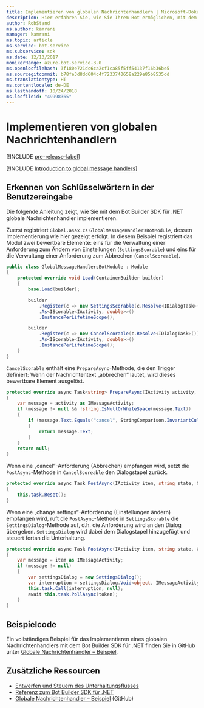 ```yaml
---
title: Implementieren von globalen Nachrichtenhandlern | Microsoft-Dokumentation
description: Hier erfahren Sie, wie Sie Ihrem Bot ermöglichen, mit dem Bot Builder SDK für .NET auf Benutzereingaben mit bestimmten Schlüsselwörtern zu achten und diese zu verarbeiten.
author: RobStand
ms.author: kamrani
manager: kamrani
ms.topic: article
ms.service: bot-service
ms.subservice: sdk
ms.date: 12/13/2017
monikerRange: azure-bot-service-3.0
ms.openlocfilehash: 3f180e721dc6ca2cf1ca85f5ff54137f16b36be5
ms.sourcegitcommit: b78fe3d8dd604c4f7233740658a229e85b8535dd
ms.translationtype: HT
ms.contentlocale: de-DE
ms.lasthandoff: 10/24/2018
ms.locfileid: "49998365"
---
```

# <a name="implement-global-message-handlers"></a>Implementieren von globalen Nachrichtenhandlern

[!INCLUDE [pre-release-label](../includes/pre-release-label-v3.md)]

[!INCLUDE [Introduction to global message handlers](../includes/snippet-global-handlers-intro.md)]

## <a name="listen-for-keywords-in-user-input"></a>Erkennen von Schlüsselwörtern in der Benutzereingabe

Die folgende Anleitung zeigt, wie Sie mit dem Bot Builder SDK für .NET globale Nachrichtenhandler implementieren.

Zuerst registriert `Global.asax.cs` `GlobalMessageHandlersBotModule`, dessen Implementierung wie hier gezeigt erfolgt. In diesem Beispiel registriert das Modul zwei bewertbare Elemente: eins für die Verwaltung einer Anforderung zum Ändern von Einstellungen (`SettingsScorable`) und eins für die Verwaltung einer Anforderung zum Abbrechen (`CancelScoreable`).

```cs
public class GlobalMessageHandlersBotModule : Module
{
    protected override void Load(ContainerBuilder builder)
    {
        base.Load(builder);

        builder
            .Register(c => new SettingsScorable(c.Resolve<IDialogTask>()))
            .As<IScorable<IActivity, double>>()
            .InstancePerLifetimeScope();

        builder
            .Register(c => new CancelScorable(c.Resolve<IDialogTask>()))
            .As<IScorable<IActivity, double>>()
            .InstancePerLifetimeScope();
    }
}
```

`CancelScorable` enthält eine `PrepareAsync`-Methode, die den Trigger definiert: Wenn der Nachrichtentext „abbrechen“ lautet, wird dieses bewertbare Element ausgelöst.

```cs
protected override async Task<string> PrepareAsync(IActivity activity, CancellationToken token)
{
    var message = activity as IMessageActivity;
    if (message != null && !string.IsNullOrWhiteSpace(message.Text))
    {
        if (message.Text.Equals("cancel", StringComparison.InvariantCultureIgnoreCase))
        {
            return message.Text;
        }
    }
    return null;
}
```

Wenn eine „cancel“-Anforderung (Abbrechen) empfangen wird, setzt die `PostAsync`-Methode in `CancelScoreable` den Dialogstapel zurück. 

```cs
protected override async Task PostAsync(IActivity item, string state, CancellationToken token)
{
    this.task.Reset();
}
```

Wenn eine „change settings“-Anforderung (Einstellungen ändern) empfangen wird, ruft die `PostAsync`-Methode in `SettingsScorable` die `SettingsDialog`-Methode auf, d.h. die Anforderung wird an den Dialog übergeben. `SettingsDialog` wird dabei dem Dialogstapel hinzugefügt und steuert fortan die Unterhaltung.

```cs
protected override async Task PostAsync(IActivity item, string state, CancellationToken token)
{
    var message = item as IMessageActivity;
    if (message != null)
    {
        var settingsDialog = new SettingsDialog();
        var interruption = settingsDialog.Void<object, IMessageActivity>();
        this.task.Call(interruption, null);
        await this.task.PollAsync(token);
    }
}
```

## <a name="sample-code"></a>Beispielcode

Ein vollständiges Beispiel für das Implementieren eines globalen Nachrichtenhandlers mit dem Bot Builder SDK für .NET finden Sie in GitHub unter <a href="https://github.com/Microsoft/BotBuilder-Samples/tree/master/CSharp/core-GlobalMessageHandlers" target="_blank">Globale Nachrichtenhandler – Beispiel</a>.

## <a name="additional-resources"></a>Zusätzliche Ressourcen

- [Entwerfen und Steuern des Unterhaltungsflusses](../bot-service-design-conversation-flow.md)
- <a href="/dotnet/api/?view=botbuilder-3.12.2.4" target="_blank">Referenz zum Bot Builder SDK für .NET</a>
- <a href="https://github.com/Microsoft/BotBuilder-Samples/tree/master/CSharp/core-GlobalMessageHandlers" target="_blank">Globale Nachrichtenhandler – Beispiel</a> (GitHub)
